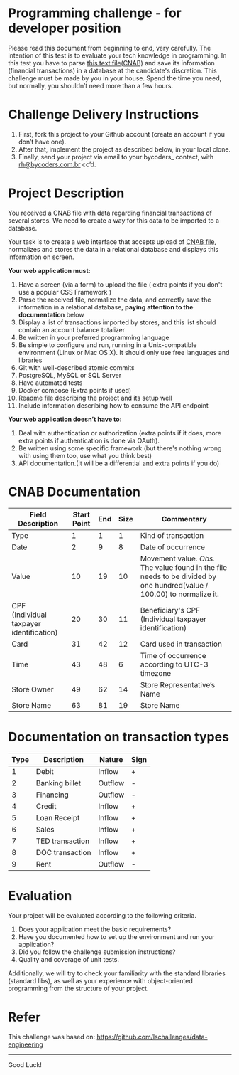 # Programming challenge - for developer position

Please read this document from beginning to end, very carefully.
The intention of this test is to evaluate your tech knowledge in programming.
In this test you have to parse [this text file(CNAB)](https://github.com/ByCodersTec/challenge-dev/blob/main/CNAB.txt) and save its information (financial transactions) in a database at the candidate's discretion.
This challenge must be made by you in your house. Spend the time you need, but normally, you shouldn’t need more than a few hours.

# Challenge Delivery Instructions

1. First, fork this project to your Github account (create an account if you don’t have one).
2. After that, implement the project as described below, in your local clone.
3. Finally, send your project via email to your bycoders_ contact, with rh@bycoders.com.br cc’d.

# Project Description


You received a CNAB file with data regarding  financial transactions of several stores.
We need to create a way for this data to be imported to a database.


Your task is to create a web interface that accepts upload of [CNAB file](https://github.com/ByCodersTec/challenge-dev/blob/main/CNAB.txt), normalizes and stores the data in a relational database and displays this information on screen.


**Your web application must:**

1. Have a screen (via a form) to upload the file ( extra points if you don't use a popular CSS Framework )
2. Parse the received file, normalize the data, and correctly save the information in a relational database, **paying attention to the documentation** below
3. Display a list of transactions imported by stores, and this list should contain an account balance totalizer
4. Be written in your preferred programming language
5. Be simple to configure and run, running in a Unix-compatible environment (Linux or Mac OS X). It should only use free languages ​​and libraries
6. Git with well-described atomic commits
7. PostgreSQL, MySQL or SQL Server
8. Have automated tests
9. Docker compose (Extra points if used)
10. Readme file describing the project and its setup well
11. Include information describing how to consume the API endpoint

**Your web application doesn’t have to:**

1. Deal with authentication or authorization (extra points if it does, more extra points if authentication is done via OAuth).
2. Be written using some specific framework (but there's nothing wrong with using them too, use what you think best)
3. API documentation.(It will be a differential and extra points if you do)

# CNAB Documentation

| Field Description  | Start Point | End | Size | Commentary
| ------------- | ------------- | -----| ---- | ------
| Type  | 1  | 1 | 1 | Kind of transaction
| Date  | 2  | 9 | 8 | Date of occurrence
| Value | 10 | 19 | 10 | Movement value. *Obs.* The value found in the file needs to be divided by one hundred(value / 100.00) to normalize it.
| CPF <br>(Individual taxpayer identification) | 20 | 30 | 11 | Beneficiary's CPF (Individual taxpayer identification)
| Card | 31 | 42 | 12 | Card used in transaction 
| Time  | 43 | 48 | 6 | Time of occurrence according to UTC-3 timezone
| Store Owner | 49 | 62 | 14 | Store Representative’s Name
| Store Name | 63 | 81 | 19 | Store Name


# Documentation on transaction types

| Type | Description | Nature | Sign |
| ---- | -------- | --------- | ----- |
| 1 | Debit | Inflow | + |
| 2 | Banking billet | Outflow | - |
| 3 | Financing | Outflow | - |
| 4 | Credit | Inflow | + |
| 5 | Loan Receipt | Inflow | + |
| 6 | Sales | Inflow | + |
| 7 | TED transaction | Inflow | + |
| 8 | DOC transaction | Inflow | + |
| 9 | Rent | Outflow | - |

# Evaluation

Your project will be evaluated according to the following criteria.

1. Does your application meet the basic requirements?
2. Have you documented how to set up the environment and run your application?
3. Did you follow the challenge submission instructions?
4. Quality and coverage of unit tests.


Additionally, we will try to check your familiarity with the standard libraries (standard libs), as well as your experience with object-oriented programming from the structure of your project.

# Refer

This challenge was based on: https://github.com/lschallenges/data-engineering

---

Good Luck!
